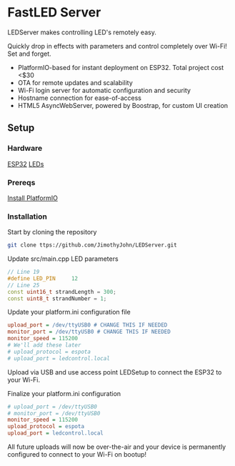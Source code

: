 # FastLED Server

LEDServer makes controlling LED's remotely easy.

Quickly drop in effects with parameters and control completely over Wi-Fi! Set and forget.

* PlatformIO-based for instant deployment on ESP32. Total project cost <$30
* OTA for remote updates and scalability
* Wi-Fi login server for automatic configuration and security
* Hostname connection for ease-of-access
* HTML5 AsyncWebServer, powered by Boostrap, for custom UI creation

## Setup

### Hardware

<a href="https://www.mouser.com/ProductDetail/Espressif-Systems/ESP32-DevKitC-32UE/?qs=GedFDFLaBXFguOYDKoZ3jA%3D%3D">ESP32</a>
<a href="https://www.amazon.com/BTF-LIGHTING-Flexible-Individually-Addressable-Non-waterproof/dp/B01CDTEJBG">LEDs</a>

### Prereqs

<a href="https://github.com/platformio/platformio-core">Install PlatformIO</a>

### Installation

Start by cloning the repository

```sh 
git clone ttps://github.com/JimothyJohn/LEDServer.git
```

Update src/main.cpp LED parameters

```cpp
// Line 19
#define LED_PIN     12
// Line 25
const uint16_t strandLength = 300;
const uint8_t strandNumber = 1;
```

Update your platform.ini configuration file

```ini 
upload_port = /dev/ttyUSB0 # CHANGE THIS IF NEEDED
monitor_port = /dev/ttyUSB0 # CHANGE THIS IF NEEDED
monitor_speed = 115200
# We'll add these later
# upload_protocol = espota 
# upload_port = ledcontrol.local
```

Upload via USB and use access point LEDSetup to connect the ESP32 to your Wi-Fi.

Finalize your platform.ini configuration

```ini 
# upload_port = /dev/ttyUSB0
# monitor_port = /dev/ttyUSB0
monitor_speed = 115200
upload_protocol = espota
upload_port = ledcontrol.local
```

All future uploads will now be over-the-air and your device is permanently configured to connect to your Wi-Fi on bootup!
